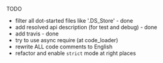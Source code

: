 TODO

 - filter all dot-started files like '.DS_Store' - done
 - add resolved api description (for test and debug) - done
 - add travis - done
 - try to use async require (at code_loader)
 - rewrite ALL code comments to English
 - refactor and enable `strict` mode at right places

 